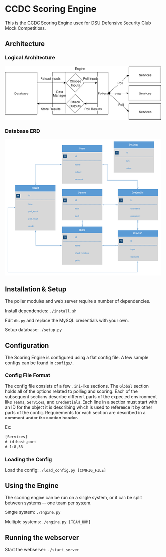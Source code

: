 # CCDC Scoring Engine
This is the [CCDC](nationalccdc.org) Scoring Engine used for DSU Defensive Security Club Mock Competitions.

## Architecture

### Logical Architecture

![](docs/imgs/arch.png)

### Database ERD

![](docs/imgs/erd.png)

## Installation & Setup

The poller modules and web server require a number of dependencies.

Install dependencies: `./install.sh`

Edit `db.py` and replace the MySQL credentials with your own.

Setup database: `./setup.py`

## Configuration

The Scoring Engine is configured using a flat config file. A few sample configs can be found in `configs/`.

### Config File Format

The config file consists of a few `.ini`-like sections. The `Global` section holds all of the options related to polling and scoring. Each of the subsequent sections describe different parts of the expected environment like `Teams`, `Services`, and `Credentials`. Each line in a section must start with an ID for the object it is describing which is used to reference it by other parts of the config. Requirements for each section are described in a comment under the section header.

Ex:
```
[Services]
# id:host,port
# 1:8,53
```

### Loading the Config

Load the config: `./load_config.py [CONFIG_FILE]`

## Using the Engine

The scoring engine can be run on a single system, or it can be split between systems -- one team per system.

Single system: `./engine.py`

Multiple systems: `./engine.py [TEAM_NUM]`

## Running the webserver

Start the webserver: `./start_server`
